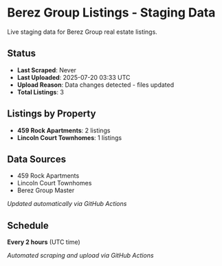 # Berez Group Listings - Staging Data

Live staging data for Berez Group real estate listings.

## Status
- **Last Scraped**: Never
- **Last Uploaded**: 2025-07-20 03:33 UTC
- **Upload Reason**: Data changes detected - files updated
- **Total Listings**: 3

## Listings by Property
- **459 Rock Apartments**: 2 listings
- **Lincoln Court Townhomes**: 1 listings

## Data Sources
- 459 Rock Apartments
- Lincoln Court Townhomes  
- Berez Group Master

*Updated automatically via GitHub Actions*

## Schedule

**Every 2 hours** (UTC time)

*Automated scraping and upload via GitHub Actions*
